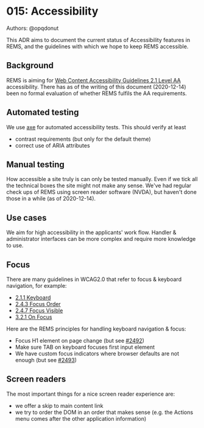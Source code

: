 # 015: Accessibility

Authors: @opqdonut

This ADR aims to document the current status of Accessibility features
in REMS, and the guidelines with which we hope to keep REMS
accessible.

## Background

REMS is aiming for
[Web Content Accessibility Guidelines 2.1 Level AA](https://www.w3.org/TR/WCAG21/)
accessibility. There has as of the writing of this document
(2020-12-14) been no formal evaluation of whether REMS fulfils the AA
requirements.

## Automated testing

We use [axe](https://www.deque.com/axe/) for automated accessibility
tests. This should verify at least

- contrast requirements (but only for the default theme)
- correct use of ARIA attributes

## Manual testing

How accessible a site truly is can only be tested manually. Even if we
tick all the technical boxes the site might not make any sense. We've
had regular check ups of REMS using screen reader software (NVDA), but
haven't done those in a while (as of 2020-12-14).

## Use cases

We aim for high accessibility in the applicants' work flow. Handler &
administrator interfaces can be more complex and require more
knowledge to use.

## Focus

There are many guidelines in WCAG2.0 that refer to focus & keyboard navigation, for example:

- [2.1.1 Keyboard](https://www.w3.org/WAI/WCAG21/quickref/#keyboard)
- [2.4.3 Focus Order](https://www.w3.org/WAI/WCAG21/quickref/#qr-navigation-mechanisms-focus-order)
- [2.4.7 Focus Visible](https://www.w3.org/WAI/WCAG21/quickref/#focus-visible)
- [3.2.1 On Focus](https://www.w3.org/WAI/WCAG21/quickref/#on-focus)

Here are the REMS principles for handling keyboard navigation & focus:

- Focus H1 element on page change (but see [#2492](https://github.com/CSCfi/rems/issues/2492))
- Make sure TAB on keyboard focuses first input element
- We have custom focus indicators where browser defaults are not enough (but see [#2493](https://github.com/CSCfi/rems/issues/2493))

## Screen readers

The most important things for a nice screen reader experience are:

- we offer a skip to main content link
- we try to order the DOM in an order that makes sense
  (e.g. the Actions menu comes after the other application information)
